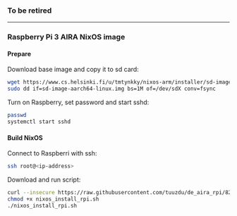 ### To be retired

---

### Raspberry Pi 3 AIRA NixOS image

#### Prepare
Download base image and copy it to sd card:
```sh
wget https://www.cs.helsinki.fi/u/tmtynkky/nixos-arm/installer/sd-image-aarch64-linux.img
sudo dd if=sd-image-aarch64-linux.img bs=1M of=/dev/sdX conv=fsync
```
Turn on Raspberry, set password and start sshd:
```sh
passwd
systemctl start sshd
```

#### Build NixOS
Connect to Raspberri with ssh:
```sh
ssh root@<ip-address>
```
Download and run script:
```sh
curl --insecure https://raw.githubusercontent.com/tuuzdu/de_aira_rpi/82b68f2b3f81864125096c6762b092260a1bb3c7/nixos_build_rpi.sh --output nixos_install_rpi.sh -L
chmod +x nixos_install_rpi.sh
./nixos_install_rpi.sh
```
